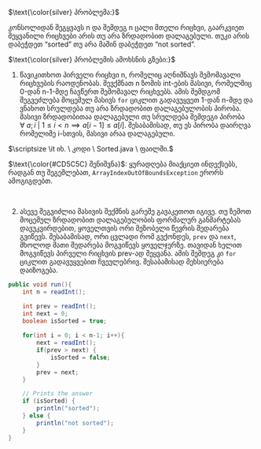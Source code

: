$\text{\color{silver} პრობლემა:}$

კონსოლიდან შეგყვავს n და შემდეგ n ცალი მთელი რიცხვი, გაარკვიეთ შეყვანილი რიცხვები
არის თუ არა ზრდადობით დალაგებული. თუკი არის დაბეჭდეთ “sorted” თუ არა მაშინ
დაბეჭდეთ “not sorted”.


$\text{\color{silver} პრობლემის ამოხსნის გზები:}$


1. წავიკითხოთ პირველი რიცხვი n, რომელიც აღნიშნავს შემომავალი რიცხვების რაოდენობას. შევქმნათ n ზომის int-ების მასივი, რომელშიც 0-დან n-1-მდე ჩავწერთ შემომავალ რიცხვებს. ამის შემდგომ შეგვეძლება მოცემულ მასივს `for` ციკლით გადავუყვეთ 1-დან n-მდე და ვნახოთ სრულდება თუ არა ზრდადობით დალაგებულობის პირობა. მასივი ზრდადობითაა დალაგებული თუ სრულდება შემდეგი პირობა $\forall\ a;i \ | \ 1\le i < n \implies a[i-1] \le a[i]$. შესაბამისად, თუ ეს პირობა დაირღვა რომელიმე i-სთვის, მასივი არაა დალაგებული.

$\scriptsize \it იხ. \ კოდი \ Sorted.java \ ფაილში.$ 

$\text{\color{#CD5C5C}  შენიშვნა}$: ყურადღება მიაქციეთ ინდექსებს, რადგან თუ შეგეშლებათ, `ArrayIndexOutOfBoundsException` ერორს ამოგიგდებთ.

<br>

2. ასევე შეგვიძლია მასივის შექმნის გარეშე გავაკეთოთ იგივე. თუ ზემოთ მოცემულ ზრდადობით დალაგებულობის ფორმალურ განმარტებას დავუკვირდებით, ყოველთვის ორი მეზობელი წევრის შედარება გვიწევს. შესაბამისად, ორი ცვლადი რომ გვქონდეს, `prev` და `next`, მხოლოდ მათი შედარება მოგვიწევს ყოველჯერზე. თავიდან ხელით მოგვიწევს პირველი რიცხვის prev-ად შეყვანა. ამის შემდეგ კი `for` ციკლით გადავუყვებით ჩვეულებრივ. შესაბამისად მეხსიერება დაიზოგება.
   
```Java
public void run(){
    int n = readInt();

    int prev = readInt();
    int next = 0;
    boolean isSorted = true;
    
    for(int i = 0; i < n-1; i++){
        next = readInt();
        if(prev > next) {
            isSorted = false;
        }
        prev = next;
    }

    // Prints the answer
    if (isSorted) {
        println("sorted");
    } else {
        println("not sorted");
    }
}
```